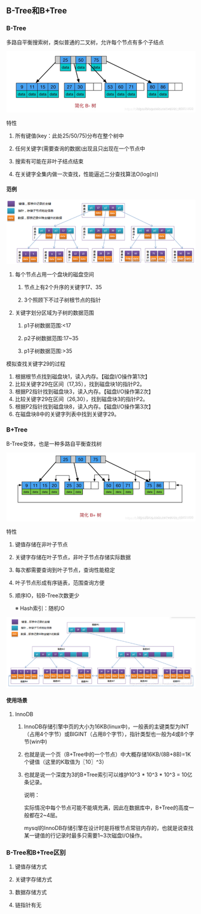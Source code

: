 ## B-Tree和B+Tree

### B-Tree

多路自平衡搜索树，类似普通的二叉树，允许每个节点有多个子结点

![BTree.png](btree/BTree.png)

特性

1. 所有键值(key：此处25/50/75)分布在整个树中

2. 任何关键字(需要查询的数据)出现且只出现在一个节点中

3. 搜索有可能在非叶子结点结束

4. 在关键字全集内做一次查找，性能逼近二分查找算法O(log(n))

#### 范例

![BTreeSample.png](btree/BTreeSample.png)

1. 每个节点占用一个盘块的磁盘空间

    1. 节点上有2个升序的关键字17、35
    
    2. 3个照顾下不过子树根节点的指针
    
2. 关键字划分区域为子树的数据范围

    1. p1子树数据范围:<17
       
    1. p2子树数据范围:17~35
       
    1. p1子树数据范围:>35

模拟查找关键字29的过程

1. 根据根节点找到磁盘块1，读入内存。【磁盘I/O操作第1次】
2. 比较关键字29在区间（17,35），找到磁盘块1的指针P2。
3. 根据P2指针找到磁盘块3，读入内存。【磁盘I/O操作第2次】
4. 比较关键字29在区间（26,30），找到磁盘块3的指针P2。
5. 根据P2指针找到磁盘块8，读入内存。【磁盘I/O操作第3次】
6. 在磁盘块8中的关键字列表中找到关键字29。

### B+Tree

B-Tree变体，也是一种多路自平衡查找树

![BPlusTree.png](btree/BPlusTree.png)

特性

1. 键值存储在非叶子节点
   
2. 关键字存储在叶子节点，非叶子节点存储实际数据

3. 每次都需要查询到叶子节点，查询性能稳定

4. 叶子节点形成有序链表，范围查询方便

5. 顺序IO，较B-Tree次数更少

    ※ Hash索引：随机IO
    
![BPlusTreeSample.png](btree/BPlusTreeSample.png)

#### 使用场景

1. InnoDB

    1. InnoDB存储引擎中页的大小为16KB(linux中)，一般表的主键类型为INT（占用4个字节）或BIGINT（占用8个字节），指针类型也一般为4或8个字节(win中)
    
    2. 也就是说一个页（B+Tree中的一个节点）中大概存储16KB/(8B+8B)=1K个键值（这里的K取值为〖10〗^3）
   
    3. 也就是说一个深度为3的B+Tree索引可以维护10^3 * 10^3 * 10^3 = 10亿 条记录。

        说明：
    
        实际情况中每个节点可能不能填充满，因此在数据库中，B+Tree的高度一般都在2~4层。
   
        mysql的InnoDB存储引擎在设计时是将根节点常驻内存的，也就是说查找某一键值的行记录时最多只需要1~3次磁盘I/O操作。

### B-Tree和B+Tree区别

1. 键值存储方式

2. 关键字存储方式

3. 数据存储方式

4. 链指针有无



